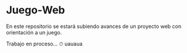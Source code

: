 # Juego-Web
En este repositorio se estará subiendo avances de un proyecto web con orientación a un juego.

Trabajo en proceso... ⏱ uauaua
